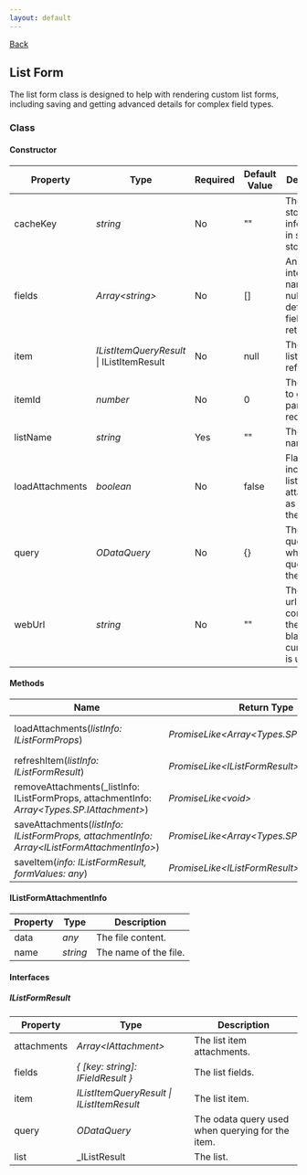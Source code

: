 ```yaml
---
layout: default
---
```

[Back](/helpers)
## List Form
The list form class is designed to help with rendering custom list forms, including saving and getting advanced details for complex field types.
### Class
#### Constructor

| Property | Type | Required | Default Value | Description |
| --- | --- | --- | --- | --- |
| cacheKey | _string_ | No | "" | The key to store the list information in session storage. |
| fields | _Array&lt;string&gt;_ | No | [] | An array of internal field names. If null, the default form fields are returned. |
| item | _IListItemQueryResult_ \| IListItemResult | No | null | The target list item reference. |
| itemId | _number_ | No | 0 | The item id to get as part of the request. |
| listName | _string_ | Yes | "" | The list name. |
| loadAttachments | _boolean_ | No | false | Flag to include the list item attachments as part of the request. |
| query | _ODataQuery_ | No | {} | The odata query used when querying for the item. |
| webUrl | _string_ | No | "" | The relative url containing the list. If blank, the current web is used. |

#### Methods

| Name | Return Type | Description |
| --- | --- | --- |
| loadAttachments(_listInfo: IListFormProps_) | _PromiseLike&lt;Array&lt;Types.SP.IAttachment&gt;&gt;_ | Loads the item attachments. |
| refreshItem(_listInfo: IListFormResult_) | _PromiseLike&lt;IListFormResult&gt;_ | Refreshes the list item. |
| removeAttachments(_listInfo: IListFormProps, attachmentInfo: _Array&lt;Types.SP.IAttachment&gt;_) | _PromiseLike&lt;void&gt;_ | Removes the attachments. |
| saveAttachments(_listInfo: IListFormProps, attachmentInfo: Array&lt;IListFormAttachmentInfo&gt;_) | _PromiseLike&lt;Array&lt;Types.SP.IAttachment&gt;&gt;_ | Saves the attachments. |
| saveItem(_info: IListFormResult, formValues: any_) | _PromiseLike&lt;IListFormResult&gt;_ | Saves the list item. |

#### IListFormAttachmentInfo

| Property | Type | Description |
| --- | --- | --- |
| data | _any_ | The file content. |
| name | _string_ | The name of the file. |

#### Interfaces
##### IListFormResult

| Property | Type | Description |
| --- | --- | --- |
| attachments | _Array&lt;IAttachment&gt;_ | The list item attachments. |
| fields | _{ [key: string]: IFieldResult }_ | The list fields. |
| item | _IListItemQueryResult \| IListItemResult_ | The list item. |
| query | _ODataQuery_ | The odata query used when querying for the item. |
| list | _IListResult | The list. |